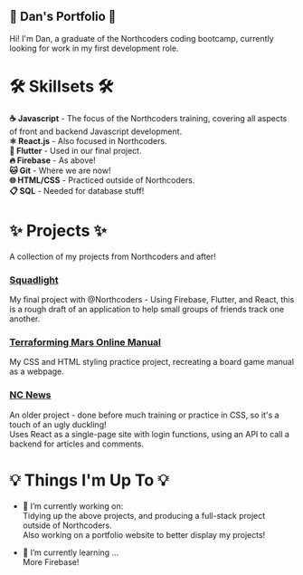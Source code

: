 ### 
 <h2>🚀 Dan's Portfolio 🚀</h2>

Hi! I'm Dan, a graduate of the Northcoders coding bootcamp, currently looking for work in my first development role.


<h1> 🛠️ Skillsets 🛠️ </h1>

<b>☕ Javascript</b> - The focus of the Northcoders training, covering all aspects of front and backend Javascript development. <br/>
<b>⚛️ React.js</b> - Also focused in Northcoders. <br/>
<b>🦋 Flutter</b> - Used in our final project. <br/>
<b>🔥 Firebase</b> - As above! <br/>
<b>🐱 Git</b> - Where we are now! <br/>
<b>🌐 HTML/CSS</b> - Practiced outside of Northcoders. <br/>
<b>📋 SQL</b> - Needed for database stuff! <br/>


<h1>✨ Projects ✨</h1>

A collection of my projects from Northcoders and after!

<a href="https://github.com/Root-2/SquadLight-Flutter"><h3>Squadlight</h3></a>
My final project with @Northcoders - Using Firebase, Flutter, and React, this is a rough draft of an application to help small groups of friends track one another.

<a href="https://github.com/Root-2/TerraformingMarsManual"><h3>Terraforming Mars Online Manual</h3></a>
My CSS and HTML styling practice project, recreating a board game manual as a webpage.

<a href="https://github.com/Root-2/FS-NC-News"><h3>NC News</h3></a>
An older project - done before much training or practice in CSS, so it's a touch of an ugly duckling! <br/>
Uses React as a single-page site with login functions, using an API to call a backend for articles and comments.<br/>

<h1>💡 Things I'm Up To 💡</h1>

- 🔭 I’m currently working on: <br/>
Tidying up the above projects, and producing a full-stack project outside of Northcoders.<br/>
Also working on a portfolio website to better display my projects!<br/>

- 🌱 I’m currently learning ... <br/>
More Firebase!

